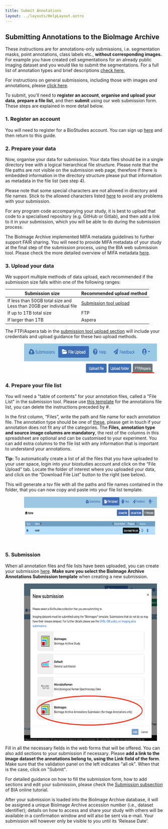 ```yaml
---
title: Submit Annotations
layout: ../layouts/HelpLayout.astro
---
```

<style>
    figure {
        display: flex;
        flex-direction: row-reverse;
        justify-content: center;
        align-items: center;
    }

    figcaption {
        padding: 0 2rem 0 .5rem;
        text-align: center;
    }
</style>


Submitting Annotations to the BioImage Archive
---------------------------------------

These instructions are for annotations-only submissions, i.e. segmentation masks, point annotations, class labels etc., **without corresponding images.** For example you have created cell segmentations for an already public imaging dataset and you would like to submit the segmentations. For a full list of annotation types and brief descriptions [check here.](/bioimage-archive/aiglossary)

For instructions on general submissions, including those with images *and* annotations, please [click here](/bioimage-archive/submit).

To submit, you'll need to **register an account**, **organise and upload your data**, **prepare a file list**, and then **submit** using our web submission form. These steps are explained in more detail below.

### 1. Register an account

You will need to register for a BioStudies account. You can sign up [here](https://www.ebi.ac.uk/biostudies/submissions/#/signup) and then return to this guide.

### 2. Prepare your data

Now, organise your data for submission. Your data files should be in a single directory tree with a logical hierarchical file structure. Please note that the file paths are not visible on the submission web page, therefore if there is embedded information in the directory structure please put that information as metadata in the file list (see step 4).

Please note that some special characters are not allowed in directory and file names. Stick to the allowed characters listed [here](/bioimage-archive/helpfilelist/#namerules) to avoid any problems with your submission. 

For any program code accompanying your study, it is best to upload that code to a specialised repository (e.g. GitHub or Gitlab), and then add a link to it in your submission, which you will be able to do during the submission process. 

The BioImage Archive implemented MIFA metadata guidelines to further support FAIR sharing. You will need to provide MIFA metadata of your study at the final step of the submission process, using the BIA web submission tool. Please check the more detailed overview of MIFA metadata [here](/bioimage-archive/mifamodelreference).

### 3. Upload your data

We support multiple methods of data upload, each recommended if the submission size falls within one of the following ranges:

| Submission size | Recommended upload method |
| --------------- | ------------------------- |
| If less than 50GB total size and <br/> Less than 20GB per individual file   | [Submission tool upload](https://www.ebi.ac.uk/biostudies/submissions/files)    |
| If up to 1TB total size        | FTP                       |
| If larger than 1TB     | Aspera                    |


The FTP/Aspera tab in the [submission tool upload section](https://www.ebi.ac.uk/biostudies/submissions/files) will include your credentials and upload guidance for these two upload methods.

<figure>
<img src="/src/assets/bioimage-archive/ftp-aspera.png" alt="" class="float-right float-top" style="height: 100px">
<figcaption class="figure-caption"></figcaption>
</figure>

### 4. Prepare your file list

You will need a "table of contents" for your annotation files, called a "File List" in the submission tool. Please use [this template](https://docs.google.com/spreadsheets/d/1yeIp2xZsYSii6WEYpCZvGyCjuYChB0Pd/edit?usp=sharing&ouid=114171845103914552186&rtpof=true&sd=true) for the annotations file list, you can delete the instructions preceded by #. 

In the first column, “Files”, write the path and file name for each annotation file. The annotation type should be one of [these](/bioimage-archive/aiglossary), please get in touch if your annotation does not fit any of the categories. The **Files, annotation type and source image columns are mandatory**, the rest of the columns in this spreadsheet are optional and can be customised to your experiment. You can add extra columns to the file list with any information that is important to understand your annotations.

**Tip:** To automatically create a list of all the files that you have uploaded to your user space, login into your biostudies account and click on the “File Upload” tab. Locate the folder of interest where you uploaded your data, and click on the “Download File List” button to the right (see below). 

This will generate a tsv file with all the paths and file names contained in the folder, that you can now copy and paste into your file list template.

<figure>
<img src="/src/assets/bioimage-archive/filelist_button.png" alt="" class="float-center float-top" style="height: 120px">
<figcaption class="figure-caption"></figcaption>
</figure>

<br>

### 5. Submission
When all annotation files and file lists have been uploaded, you can create your submission [here](https://www.ebi.ac.uk/biostudies/submissions/submissions/new;template=bioimages.mifa). **Make sure you select the BioImage Archive Annotations Submission template** when creating a new submission.

<figure>
<img src="/src/assets/bioimage-archive/BIA_annotation_template_view.png" alt="" class="float-center float-top" style="height: 500px">
<figcaption class="figure-caption"></figcaption>
</figure>

Fill in all the necessary fields in the web forms that will be offered. You can also add sections to your submission if necessary. Please **add a link to the image dataset the annotations belong to, using the Link field of the form**. Make sure that the validation panel on the left indicates "all ok". When that is the case, click on "Submit". 

For detailed guidance on how to fill the submission form, how to add sections and edit your submission, please check the [Submission subsection](https://www.ebi.ac.uk/training/online/courses/bioimage-archive-quick-tour/submitting-data-to-resource-name/submission/) of BIA online tutorial.

After your submission is loaded into the BioImage Archive database, it will be assigned a unique BioImage Archive accession number (i.e., dataset identifier); details on how to access and share your study with others will be available in a confirmation window and will also be sent via e-mail. Your submission will however only be visible to you until its 'Release Date'.

